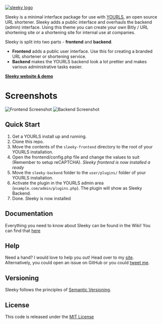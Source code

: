 [![sleeky logo](sleeky-frontend/frontend/assets/img/logo-small.png)](https://sleeky.flynntes.com)

Sleeky is a minimal interface package for use with [YOURLS](https://github.com/YOURLS/YOURLS), an open source URL shortener. Sleeky adds a public interface and overhauls the backend (admin) interface. Using this theme you can create your own Bitly / URL shortening site or a shortening site for internal use at companies.

Sleeky is split into two parts - **frontend** and **backend**.
* **Frontend** adds a public user interface. Use this for creating a branded URL shortener or shortening service.
* **Backend** makes the YOURLS backend look a lot prettier and makes various administrative tasks easier.

[**Sleeky website & demo**](https://sleeky.flynntes.com)

# Screenshots
![Frontend Screenshot](http://sleeky.flynntes.com/assets/img/slides/frontend.png)
![Backend Screenshot](http://sleeky.flynntes.com/assets/img/slides/light_index.png)

## Quick Start
1. Get a YOURLS install up and running.
2. Clone this repo.
3. Move the contents of the `sleeky-frontend` directory to the root of your YOURLS installation.
4. Open the frontend/config.php file and change the values to suit (Remember to setup reCAPTCHA).
*Sleeky frontend is now installed a ready*
5. Move the `sleeky-backend` folder to the `user/plugins/` folder of your YOURLS installation.
6. Activate the plugin in the YOURLS admin area (`example.com/admin/plugins.php`). The plugin will show as Sleeky Backend.
7. Done. Sleeky is now installed

## Documentation 
Everything you need to know about Sleeky can be found in the Wiki! You can find that [here](https://github.com/Flynntes/Sleeky/wiki)

## Help
Need a hand? I would love to help you out! Head over to my [site](http://flynntes.com/contact). Alternatively, you could open an issue on GitHub or you could [tweet me](http://twitter.com/flynntes).

## Versioning
Sleeky follows the principles of [Semantic Versioning](http://semver.org/).

## License
This code is released under the [MIT License](https://github.com/Flynntes/Sleeky/blob/master/LICENSE.md)
